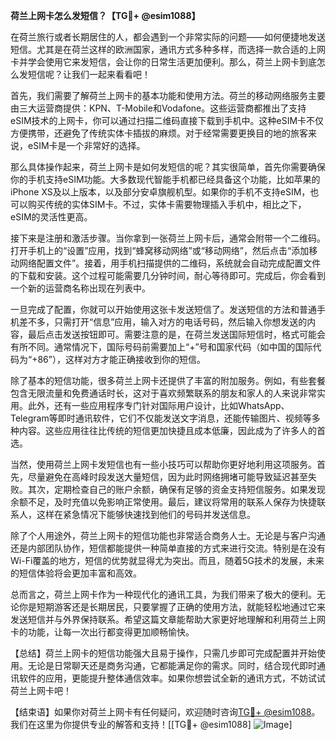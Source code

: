**荷兰上网卡怎么发短信？【TG💪+ @esim1088】**

在荷兰旅行或者长期居住的人，都会遇到一个非常实际的问题——如何便捷地发送短信。尤其是在荷兰这样的欧洲国家，通讯方式多种多样，而选择一款合适的上网卡并学会使用它来发短信，会让你的日常生活更加便利。那么，荷兰上网卡到底怎么发短信呢？让我们一起来看看吧！

首先，我们需要了解荷兰上网卡的基本功能和使用方法。荷兰的移动网络服务主要由三大运营商提供：KPN、T-Mobile和Vodafone。这些运营商都推出了支持eSIM技术的上网卡，你可以通过扫描二维码直接下载到手机中。这种eSIM卡不仅方便携带，还避免了传统实体卡插拔的麻烦。对于经常需要更换目的地的旅客来说，eSIM卡是一个非常好的选择。

那么具体操作起来，荷兰上网卡是如何发短信的呢？其实很简单，首先你需要确保你的手机支持eSIM功能。大多数现代智能手机都已经具备这个功能，比如苹果的iPhone XS及以上版本，以及部分安卓旗舰机型。如果你的手机不支持eSIM，也可以购买传统的实体SIM卡。不过，实体卡需要物理插入手机中，相比之下，eSIM的灵活性更高。

接下来是注册和激活步骤。当你拿到一张荷兰上网卡后，通常会附带一个二维码。打开手机上的“设置”应用，找到“蜂窝移动网络”或“移动网络”，然后点击“添加移动网络配置文件”。接着，用手机扫描提供的二维码，系统就会自动完成配置文件的下载和安装。这个过程可能需要几分钟时间，耐心等待即可。完成后，你会看到一个新的运营商名称出现在列表中。

一旦完成了配置，你就可以开始使用这张卡发送短信了。发送短信的方法和普通手机差不多，只需打开“信息”应用，输入对方的电话号码，然后输入你想发送的内容，最后点击发送按钮即可。需要注意的是，在荷兰发送国际短信时，格式可能会有所不同。通常情况下，国际号码前需要加上“+”号和国家代码（如中国的国际代码为“+86”），这样对方才能正确接收到你的短信。

除了基本的短信功能，很多荷兰上网卡还提供了丰富的附加服务。例如，有些套餐包含无限流量和免费通话时长，这对于喜欢频繁联系的朋友和家人的人来说非常实用。此外，还有一些应用程序专门针对国际用户设计，比如WhatsApp、Telegram等即时通讯软件，它们不仅能发送文字消息，还能传输图片、视频等多种内容。这些应用往往比传统的短信更加快捷且成本低廉，因此成为了许多人的首选。

当然，使用荷兰上网卡发短信也有一些小技巧可以帮助你更好地利用这项服务。首先，尽量避免在高峰时段发送大量短信，因为此时网络拥堵可能导致延迟甚至失败。其次，定期检查自己的账户余额，确保有足够的资金支持短信服务。如果发现余额不足，及时充值以免影响正常使用。最后，建议将常用的联系人保存为快捷联系人，这样在紧急情况下能够快速找到他们的号码并发送信息。

除了个人用途外，荷兰上网卡的短信功能也非常适合商务人士。无论是与客户沟通还是内部团队协作，短信都能提供一种简单直接的方式来进行交流。特别是在没有Wi-Fi覆盖的地方，短信的优势就显得尤为突出。而且，随着5G技术的发展，未来的短信体验将会更加丰富和高效。

总而言之，荷兰上网卡作为一种现代化的通讯工具，为我们带来了极大的便利。无论你是短期游客还是长期居民，只要掌握了正确的使用方法，就能轻松地通过它来发送短信并与外界保持联系。希望这篇文章能帮助大家更好地理解和利用荷兰上网卡的功能，让每一次出行都变得更加顺畅愉快。

【总结】荷兰上网卡的短信功能强大且易于操作，只需几步即可完成配置并开始使用。无论是日常聊天还是商务沟通，它都能满足你的需求。同时，结合现代即时通讯软件的应用，更能提升整体通信效率。如果你想尝试全新的通讯方式，不妨试试荷兰上网卡吧！

【结束语】如果你对荷兰上网卡有任何疑问，欢迎随时咨询[TG💪+ @esim1088](https://t.me/s/esim1088)。我们在这里为你提供专业的解答和支持！[[TG💪+ @esim1088] ![Image](https://i.postimg.cc/4NQfJmqS/Snipaste-2025-05-13-00-14-12.png)]